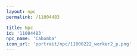 ```yaml
---
layout: npc
permalink: /11004483

title: Npc
id: '11004483'
npc_name: 'Cabomba'
icon_url: 'portrait/npc/11000222_worker2_p.png'
---
```

